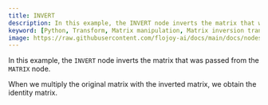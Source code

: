 ```yaml
---
title: INVERT
description: In this example, the INVERT node inverts the matrix that was passed from the MATRIX node. When we multiply the original matrix with the inverted matrix, we obtain the identity matrix.
keyword: [Python, Transform, Matrix manipulation, Matrix inversion transformer, Python matrix manipulation, Data analysis with matrix inversion, Python matrix calculations, Streamline data manipulation, Matrix transformation techniques, Matrix inversion algorithms, Python data manipulation, Accurate data insights, Matrix inversion for analysis]
image: https://raw.githubusercontent.com/flojoy-ai/docs/main/docs/nodes/TRANSFORMERS/MATRIX_MANIPULATION/INVERT/examples/EX1/output.jpeg
---
```


In this example, the `INVERT` node inverts the matrix that was passed from the `MATRIX` node.

When we multiply the original matrix with the inverted matrix, we obtain the identity matrix.
